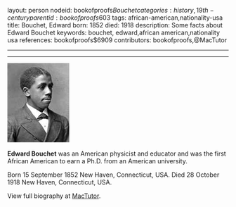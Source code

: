 layout: person
nodeid: bookofproofs$Bouchet
categories: history,19th-century
parentid: bookofproofs$603
tags: african-american,nationality-usa
title: Bouchet, Edward
born: 1852
died: 1918
description: Some facts about Edward Bouchet
keywords: bouchet, edward,african american,nationality usa
references: bookofproofs$6909
contributors: bookofproofs,@MacTutor

---


---

![Bouchet.jpg](https://github.com/bookofproofs/bookofproofs.github.io/blob/main/_sources/_assets/images/portraits/Bouchet.jpg?raw=true)

**Edward Bouchet** was an American physicist and educator and was the first African American to earn a Ph.D. from an American university.

Born 15 September 1852 New Haven, Connecticut, USA. Died 28 October 1918 New Haven, Connecticut, USA.


View full biography at [MacTutor](https://mathshistory.st-andrews.ac.uk/Biographies/Bouchet/).